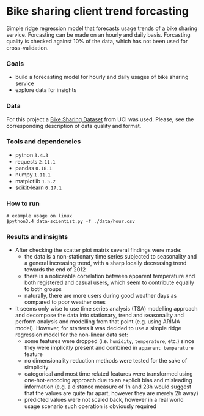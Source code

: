 Bike sharing client trend forcasting
====
Simple ridge regression model that forecasts usage trends of a bike sharing service. Forcasting can be made on an hourly and daily basis. Forcasting quality is checked against 10% of the data, which has not been used for cross-validation.

### Goals
- build a forecasting model for hourly and daily usages of bike sharing service
- explore data for insights

### Data
For this project a [Bike Sharing Dataset] from UCI was used. Please, see the corresponding description of data quality and format.

### Tools and dependencies
- python `3.4.3`
- requests `2.11.1`
- pandas `0.18.1`
- numpy `1.11.1`
- matplotlib `1.5.2`
- scikit-learn `0.17.1`

### How to run
```
# example usage on linux
$python3.4 data-scientist.py -f ./data/hour.csv
```

### Results and insights
- After checking the scatter plot matrix several findings were made:
    - the data is a non-stationary time series subjected to seasonality and a general increasing trend, with a sharp locally decreasing trend towards the end of 2012
    - there is a noticeable correlation between apparent temperature and both registered and casual users, which seem to contribute equally to both groups
    - naturally, there are more users during good weather days as compared to poor weather ones
- It seems only wise to use time series analysis (TSA) modelling approach and decompose the data into stationary, trend and seasonality and perform analysis and modelling from that point (e.g. using ARIMA model). However, for starters it was decided to use a simple ridge regression model for the non-linear data set:
    - some features were dropped (i.e. `humidity`, `temperature`, etc.) since they were implicitly present and combined in `apparent temperature` feature
    - no dimensionality reduction methods were tested for the sake of simplicity
    - categorical and most time related features were transformed using one-hot-encoding approach due to an explicit bias and misleading information (e.g. a distance measure of 1h and 23h would suggest that the values are quite far apart, however they are merely 2h away)
    -  predicted values were not scaled back, however in a real world usage scenario such operation is obviously required

[Bike Sharing Dataset]:<https://archive.ics.uci.edu/ml/datasets/Bike+Sharing+Dataset>